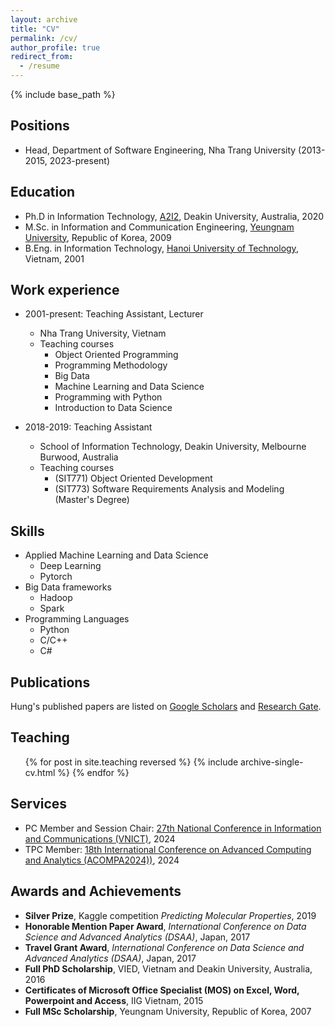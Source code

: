 ```yaml
---
layout: archive
title: "CV"
permalink: /cv/
author_profile: true
redirect_from:
  - /resume
---
```


{% include base_path %}

## Positions

* Head, Department of Software Engineering, Nha Trang University (2013-2015, 2023-present)

## Education

* Ph.D in Information Technology, [A2I2](https://a2i2.deakin.edu.au/), Deakin University, Australia, 2020
* M.Sc. in Information and Communication Engineering, [Yeungnam University](https://www.yu.ac.kr/english/index.do), Republic of Korea, 2009
* B.Eng. in Information Technology, [Hanoi University of Technology](https://hust.edu.vn/), Vietnam, 2001

## Work experience

* 2001-present: Teaching Assistant, Lecturer
  * Nha Trang University, Vietnam
  * Teaching courses
    * Object Oriented Programming
    * Programming Methodology
    * Big Data
    * Machine Learning and Data Science
    * Programming with Python
    * Introduction to Data Science

* 2018-2019: Teaching Assistant
  * School of Information Technology, Deakin University, Melbourne Burwood, Australia
  * Teaching courses
    * (SIT771) Object Oriented Development
    * (SIT773) Software Requirements Analysis and Modeling (Master's Degree)

## Skills

* Applied Machine Learning and Data Science
  * Deep Learning
  * Pytorch
* Big Data frameworks
  * Hadoop
  * Spark
* Programming Languages
  * Python
  * C/C++
  * C#

## Publications

  Hung's published papers are listed on [Google Scholars](https://scholar.google.com/citations?user=NDDWXZsAAAAJ) and [Research Gate](https://www.researchgate.net/profile/Hung-Nguyen-88).

## Teaching

  <ul>
  {% for post in site.teaching reversed %}
    {% include archive-single-cv.html %}
  {% endfor %}
  </ul>
  
## Services

* PC Member and Session Chair: [27th National Conference in Information and Communications (VNICT)](https://hoithaoquocgiacntt.ac.vn/), 2024
* TPC Member: [18th International Conference on Advanced Computing and Analytics (ACOMPA2024))](https://acompa.live/), 2024

## Awards and Achievements

* **Silver Prize**, Kaggle competition *Predicting Molecular Properties*, 2019
* **Honorable Mention Paper Award**, *International Conference on Data Science and Advanced Analytics (DSAA)*, Japan, 2017
* **Travel Grant Award**, *International Conference on Data Science and Advanced Analytics (DSAA)*, Japan, 2017
* **Full PhD Scholarship**, VIED, Vietnam and Deakin University, Australia, 2016
* **Certificates of Microsoft Office Specialist (MOS) on Excel, Word, Powerpoint and Access**, IIG Vietnam, 2015
* **Full MSc Scholarship**, Yeungnam University, Republic of Korea, 2007
